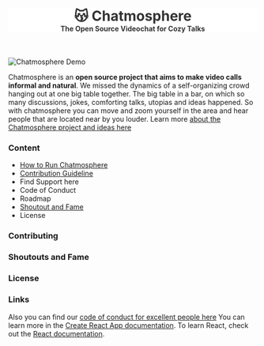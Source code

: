 <div align="center" style="border:0 solid #efefef; background-color: #fff; padding:0; margin:0 0 50px 0; color:#333;">
<h1 style="border-bottom:none; margin-bottom:0;">😽 Chatmosphere</h1>
<b>The Open Source Videochat for Cozy Talks</b>
</div>


![Chatmosphere Demo](docs/chatmosphere.gif)

Chatmosphere is an **open source project that aims to make video calls informal and natural**. We missed the dynamics of a self-organizing crowd hanging out at one big table together. The big table in a bar, on which so many discussions, jokes, comforting talks, utopias and ideas happened. So with chatmosphere you can move and zoom yourself in the area and hear people that are located near by you louder. Learn more [about the Chatmosphere project and ideas here](docs/ABOUT.md)


### Content
* [How to Run Chatmosphere](docs/INSTALL.md)
* [Contribution Guideline](docs/CONTRIBUTION.md)
* Find Support here
* Code of Conduct
* Roadmap
* [Shoutout and Fame](#shoutouts-and-fame)
* License


### Contributing

### Shoutouts and Fame 

### License



### Links
Also you can find our [code of conduct for excellent people here](docs/CODE_OF_CONDUCT.md)
You can learn more in the [Create React App documentation](https://facebook.github.io/create-react-app/docs/getting-started).
To learn React, check out the [React documentation](https://reactjs.org/).